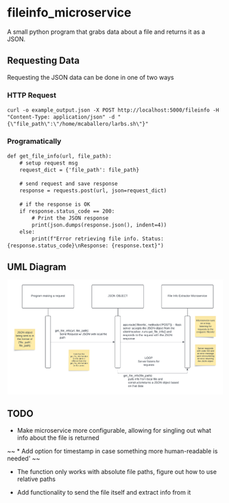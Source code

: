 # fileinfo_microservice
A small python program that grabs data about a file and returns it as a JSON.

## Requesting Data

Requesting the JSON data can be done in one of two ways

### HTTP Request 

```
curl -o example_output.json -X POST http://localhost:5000/fileinfo -H "Content-Type: application/json" -d "{\"file_path\":\"/home/mcaballero/larbs.sh\"}"
```

### Programatically 
```
def get_file_info(url, file_path):
    # setup request msg
    request_dict = {'file_path': file_path}
    
    # send request and save response 
    response = requests.post(url, json=request_dict)
    
    # if the response is OK
    if response.status_code == 200:
        # Print the JSON response
        print(json.dumps(response.json(), indent=4))
    else:
        print(f"Error retrieving file info. Status: {response.status_code}\nResponse: {response.text}")
```

## UML Diagram
![UML Diagram for Client/Server communication](https://github.com/mCaballero1224/fileinfo_microservice/blob/main/UML.png)

## TODO

* Make microservice more configurable, allowing for singling out what info about the file is returned

~~ * Add option for timestamp in case something more human-readable is needed' ~~
  
* The function only works with absolute file paths, figure out how to use relative paths

* Add functionality to send the file itself and extract info from it 
  
